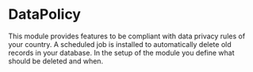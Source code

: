 DataPolicy
==========


This module provides features to be compliant with data privacy rules of your country.
A scheduled job is installed to automatically delete old records in your database. 
In the setup of the module you define what should be deleted and when.
